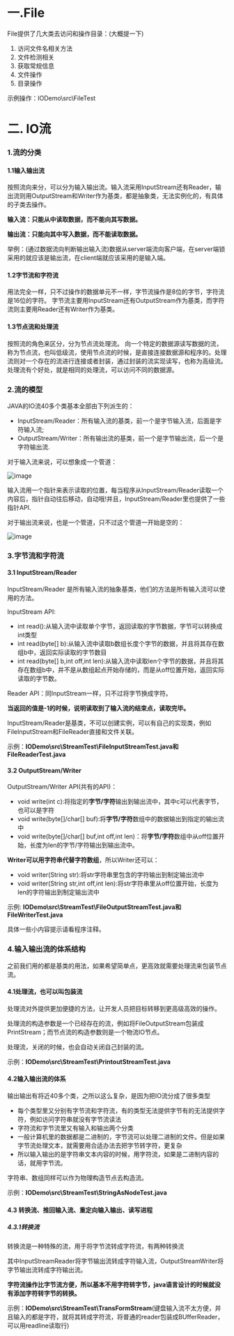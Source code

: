 # 一.File
File提供了几大类去访问和操作目录：(大概提一下)
1. 访问文件名相关方法
2. 文件检测相关
3. 获取常规信息
4. 文件操作
5. 目录操作

示例操作：IODemo\src\FileTest

# 二. IO流
### 1.流的分类
#### 1.1输入输出流

按照流向来分，可以分为输入输出流。输入流采用InputStream还有Reader，输出流则用OutputStream和Writer作为基类，都是抽象类，无法实例化的，有具体的子类去操作。

**输入流：只能从中读取数据，而不能向其写数据。**

**输出流：只能向其中写入数据，而不能读取数据。**

举例：(通过数据流向判断输出输入流)数据从server端流向客户端，在server端锁采用的就应该是输出流，在client端就应该采用的是输入端。

#### 1.2字节流和字符流

用法完全一样，只不过操作的数据单元不一样，字节流操作是8位的字节，字符流是16位的字符。
字节流主要用InputStream还有OutputStream作为基类，而字符流则主要用Reader还有Writer作为基类。

#### 1.3节点流和处理流
按照流的角色来区分，分为节点流处理流。
向一个特定的数据源读写数据的流，称为节点流，也叫低级流，使用节点流的时候，是直接连接数据源和程序的。处理流则对一个存在的流进行连接或者封装，通过封装的流实现读写，也称为高级流。处理流有个好处，就是相同的处理流，可以访问不同的数据源。

### 2.流的模型
JAVA的IO流40多个类基本全部由下列派生的：
- InputStream/Reader：所有输入流的基类，前一个是字节输入流，后面是字符输入流;
- OutputStream/Writer：所有输出流的基类，前一个是字节输出流，后一个是字符输出流.


对于输入流来说，可以想象成一个管道：

![image](https://note.youdao.com/yws/api/personal/file/FF79E7D59D4D4171819974BC20AEEFAE?method=download&shareKey=ddf7b63e40ed55c672733ba4a06c4c35)

输入流用一个指针来表示读取的位置，每当程序从InputStream/Reader读取一个内容后，指针自动往后移动，自动哦!并且，InputStream/Reader里也提供了一些指针API.


对于输出流来说，也是一个管道，只不过这个管道一开始是空的：

![image](https://note.youdao.com/yws/api/personal/file/FF79E7D59D4D4171819974BC20AEEFAE?method=download&shareKey=ddf7b63e40ed55c672733ba4a06c4c35)

### 3.字节流和字符流

#### 3.1 InputStream/Reader
InputStream/Reader 是所有输入流的抽象基类，他们的方法是所有输入流可以使用的方法。

InputStream API:
- int read():从输入流中读取单个字节，返回读取的字节数据，字节可以转换成int类型
- int read(byte[] b):从输入流中读取b数组长度个字节的数据，并且将其存在数组b中，返回实际读取的字节数目
- int read(byte[] b,int off,int len):从输入流中读取len个字节的数据，并且将其存在数组b中，并不是从数组起点开始存储的，而是从off位置开始，返回实际读取的字节数。

Reader API：同InputStream一样，只不过将字节换成字符。

**当返回的值是-1的时候，说明读取到了输入流的结束点，读取完毕。**

InputStream/Reader是基类，不可以创建实例，可以有自己的实现类，例如FileInputStream和FileReader直接和文件关联。

示例：**IODemo\src\StreamTest\FileInputStreamTest.java和FileReaderTest.java**


#### 3.2 OutputStream/Writer

OutputStream/Writer API(共有的API)：
- void write(int c):将指定的**字节/字符**输出到输出流中，其中c可以代表字节，也可以是字符
- void write(byte[]/char[] buf):将**字节/字符**数组中的数据输出到指定的输出流中
- void write(byte[]/char[] buf,int off,int len)：将**字节/字符**数组中从off位置开始，长度为len的字节/字符输出到输出流中。

**Writer可以用字符串代替字符数组**，所以Writer还可以：
- void writer(String str):将str字符串里包含的字符输出到制定输出流中
- void writer(String str,int off,int len):将str字符串里从off位置开始，长度为len的字符输出到制定输出流中

示例: **IODemo\src\StreamTest\FileOutputStreamTest.java和FileWriterTest.java**

具体一些小内容提示请看程序注释。

### 4.输入输出流的体系结构

之前我们用的都是基类的用法，如果希望简单点，更高效就需要处理流来包装节点流。
#### 4.1处理流，也可以叫包装流

处理流对外提供更加便捷的方法，让开发人员把目标转移到更高级高效的操作。

处理流的构造参数是一个已经存在的流，例如将FileOutputStream包装成PrintStream；而节点流的构造参数则是一个物流IO节点。

处理流，关闭的时候，也会自动关闭自己封装的流。

示例：**IODemo\src\StreamTest\PrintoutStreamTest.java**

#### 4.2输入输出流的体系

输出输出有将近40多个类，之所以这么复杂，是因为把IO流分成了很多类型

- 每个类型里又分别有字节流和字符流，有的类型无法提供字节有的无法提供字符，例如访问字符串就没有字节流读法
- 字符流和字节流里又有输入和输出两个分类
- 一般计算机里的数据都是二进制的，字节流可以处理二进制的文件。但是如果字节流处理文本，就需要用合适办法去把字节转字符，更复杂
- 所以输入输出的是字符串文本内容的时候，用字符流，如果是二进制内容的话，就用字节流。

字符串、数组同样可以作为物理构造节点去构造流。

示例：**IODemo\src\StreamTest\StringAsNodeTest.java**

#### 4.3 转换流、推回输入流、重定向输入输出、读写进程

##### 4.3.1转换流
    
转换流是一种特殊的流，用于将字节流转成字符流，有两种转换流

其中InputStreamReader将字节输出流转成字符输入流，OutputStreamWriter将字节输出流转成字符输出流。

**字符流操作比字节流方便，所以基本不用字符转字节，java语言设计的时候就没有添加字符转字节的转换。**

示例：**IODemo\src\StreamTest\TransFormStream**(键盘输入流不太方便，并且输入的都是字符，就将其转成字符流，将普通的reader包装成BUfferReader，可以用readline读取行)




